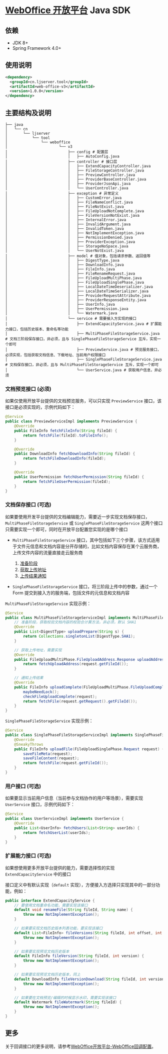 # [WebOffice 开放平台](https://solution.wps.cn) Java SDK

## 依赖

- JDK 8+
- Spring Framework 4.0+

## 使用说明
~~~xml
<dependency>
  <groupId>cn.ljserver.tool</groupId>
  <artifactId>web-office-v3</artifactId>
  <version>1.0.0</version>
</dependency>
~~~

## 主要结构及说明

~~~
├── java
│   └── cn
│       └── ljserver
│           └── tool
│               └── weboffice
│                       └── v3
│                           ├── config # 配置层
│                           │   ├── AutoConfig.java
│                           ├── controller # 接口层
│                           │   ├── ExtendCapacityController.java
│                           │   ├── FileStorageController.java
│                           │   ├── PreviewController.java
│                           │   ├── ProviderBaseController.java
│                           │   ├── ProviderJsonApi.java
│                           │   └── UserController.java
│                           ├── exception # 异常定义
│                           │   ├── CustomError.java
│                           │   ├── FileNameConflict.java
│                           │   ├── FileNotExist.java
│                           │   ├── FileUploadNotComplete.java
│                           │   ├── FileVersionNotExist.java
│                           │   ├── InternalError.java
│                           │   ├── InvalidArgument.java
│                           │   ├── InvalidToken.java
│                           │   ├── NotImplementException.java
│                           │   ├── PermissionDenied.java
│                           │   ├── ProviderException.java
│                           │   ├── StorageNoSpace.java
│                           │   └── UserNotExist.java
│                           ├── model # 值对象，包括请求参数、返回值等
│                           │   ├── DigestType.java
│                           │   ├── DownloadInfo.java
│                           │   ├── FileInfo.java
│                           │   ├── FileRenameRequest.java
│                           │   ├── FileUploadMultiPhase.java
│                           │   ├── FileUploadSinglePhase.java
│                           │   ├── LocalDateTimeDeserializer.java
│                           │   ├── LocalDateTimeSerializer.java
│                           │   ├── ProviderRequestAttribute.java
│                           │   ├── ProviderResponseEntity.java
│                           │   ├── UserInfo.java
│                           │   ├── UserPermission.java
│                           │   └── Watermark.java
│                           └── service # 需要接入方实现的接口
│                               ├── ExtendCapacityService.java # 扩展能力接口，包括历史版本、重命名等功能
│                               ├── MultiPhaseFileStorageService.java # 文档三阶段保存接口，非必须，且与 SinglePhaseFileStorageService 互斥，实现一个即可 
│                               ├── PreviewService.java # 预览服务接口，必须实现，包括获取文档信息、下载地址、当前用户权限接口
│                               ├── SinglePhaseFileStorageService.java # 文档保存接口，非必须，且与 MultiPhaseFileStorageService 互斥，实现一个即可
│                               └── UserService.java # 获取用户信息，非必须
~~~

### 文档预览接口 (必须)

如果仅使用开放平台提供的文档预览服务，可以只实现 `PreviewService` 接口，该接口是必须实现的，示例代码如下：

~~~java
@Service
public class PreviewServiceImpl implements PreviewService {
    @Override
    public FileInfo fetchFileInfo(String fileId) {
        return fetchFile(fileId).toFileInfo();
    }

    @Override
    public DownloadInfo fetchDownloadInfo(String fileId) {
        return fetchFileDownloadInfo(fileId);
    }

    @Override
    public UserPermission fetchUserPermission(String fileId) {
        return fetchFileUserPermission(fileId);
    }
}
~~~

### 文档保存接口 (可选)

如果要使用开发平台提供的文档编辑能力，需要近一步实现文档保存接口，`MultiPhaseFileStorageService` 或 `SinglePhaseFileStorageService` 这两个接口只需要实现一个即可，同时在开放平台配置您实现的是哪个接口

   * `MultiPhaseFileStorageService` 接口，其中包括如下三个步骤，该方式适用于文件元信息和文档内容是分开存储的，比如文档内容保存在某个云服务商，上传文件内容的流量直接走云服务商

      1. [准备阶段](https://solution.wps.cn/docs/callback/save.html#%E5%87%86%E5%A4%87%E4%B8%8A%E4%BC%A0%E9%98%B6%E6%AE%B5)
      2. [获取上传地址](https://solution.wps.cn/docs/callback/save.html#%E5%87%86%E5%A4%87%E4%B8%8A%E4%BC%A0%E9%98%B6%E6%AE%B5)
      3. [上传结果通知](https://solution.wps.cn/docs/callback/save.html#%E4%B8%8A%E4%BC%A0%E5%AE%8C%E6%88%90%E5%90%8E-%E5%9B%9E%E8%B0%83%E9%80%9A%E7%9F%A5%E4%B8%8A%E4%BC%A0%E7%BB%93%E6%9E%9C)
   
   * `SinglePhaseFileStorageService` 接口，将三阶段上传中的参数，通过一个 Form 提交到接入方的服务端，包括文件的元信息和文档内容

`MultiPhaseFileStorageService` 实现示例：

~~~java
@Service
public class MultiPhaseFileStorageServiceImpl implements MultiPhaseFileStorageService {
    // 准备阶段，获取校验文档内容的校验合计算方法，非必须，默认 SHA1
    @Override
    public List<DigestType> uploadPrepare(String s) {
        return Collections.singletonList(DigestType.SHA1);
    }

    // 获取上传地址，需要实现
    @Override
    public FileUploadMultiPhase.FileUploadAddress.Response uploadAddress(FileUploadMultiPhase.FileUploadAddress.Request request) {
        return fetchUploadAddress(request.getFileId());
    }

    // 通知上传结果
    @Override
    public FileInfo uploadComplete(FileUploadMultiPhase.FileUploadComplete.Request request) {
        maybeNeedLock();
        checkFileUploadComplete(request);
        return fetchFile(request.getRequest().getFileId());
    }
}
~~~

`SinglePhaseFileStorageService` 实现示例：

~~~java
@Service
public class SinglePhaseFileStorageServiceImpl implements SinglePhaseFileStorageService {
    @Override
    @SneakyThrows
    public FileInfo uploadFile(FileUploadSinglePhase.Request request) {
        saveFileMeta(request);
        saveFileContent(request);
        return fetchFile(request.getFileId());
    }
}
~~~

### 用户接口 (可选) 

如果要显示当前用户信息（当前参与文档协作的用户等场景），需要实现 `UserService` 接口，示例代码如下：

~~~java
@Service
public class UserServiceImpl implements UserService {
    @Override
    public List<UserInfo> fetchUsers(List<String> userIds) {
        return fetchUserList(userIds);
    }
}
~~~

### 扩展能力接口 (可选) 

如果想使用更多开放平台提供的能力，需要选择性的实现 `ExtendCapacityService` 中的接口
  
接口定义中有默认实现（`default` 实现），方便接入方选择只实现其中的一部分功能，例如：

~~~java
public interface ExtendCapacityService {
    // 要使用文档重命名功能，需要实现该接口
    default void renameFile(String fileId, String name) {
        throw new NotImplementException();
    }

    // 如果要实现文档历史版本列表功能，要实现该接口
    default List<FileInfo> fileVersions(String fileId, int offset, int limit) {
        throw new NotImplementException();
    }

    // 如果要实现预览文档历史版本
    default FileInfo fileVersion(String fileId, int version) {
        throw new NotImplementException();
    }

    // 如果要实现预览文档历史版本，同上
    default DownloadInfo fileVersionDownload(String fileId, int version) {
        throw new NotImplementException();
    }

    // 如果要在文档预览/编辑的时候显示水印，需要实现该接口
    default Watermark fileWatermark(String fileId) {
        throw new NotImplementException();
    }
}
~~~

## 更多

关于回调接口的更多说明，请参考[WebOffice开放平台-WebOffice回调配置](https://solution.wps.cn/docs/callback/summary.html)。

